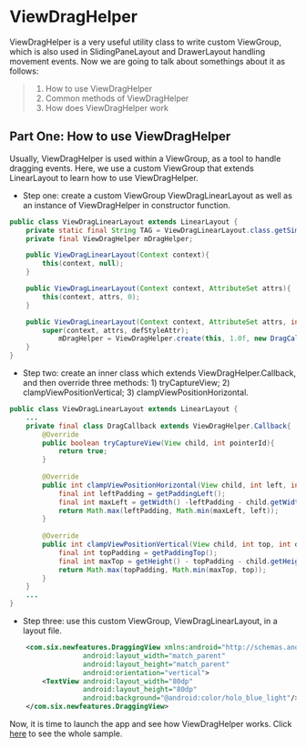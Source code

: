 ViewDragHelper
=========
ViewDragHelper is a very useful utility class to write custom ViewGroup, which is also used in SlidingPaneLayout and DrawerLayout handling movement events.
Now we are going to talk about somethings about it as follows:
> 1. How to use ViewDragHelper
> 2. Common methods of ViewDragHelper
> 3. How does ViewDragHelper work

Part One: How to use ViewDragHelper
-----
Usually, ViewDragHelper is used within a ViewGroup, as a tool to handle dragging events. Here, we use a custom ViewGroup that extends LinearLayout to learn how to use ViewDragHelper.

+ Step one: create a custom ViewGroup ViewDragLinearLayout as well as an instance of ViewDragHelper in constructor function.
```java
public class ViewDragLinearLayout extends LinearLayout {
    private static final String TAG = ViewDragLinearLayout.class.getSimpleName();
    private final ViewDragHelper mDragHelper;

    public ViewDragLinearLayout(Context context){
        this(context, null);
    }

    public ViewDragLinearLayout(Context context, AttributeSet attrs){
        this(context, attrs, 0);
    }

    public ViewDragLinearLayout(Context context, AttributeSet attrs, int defStyleAttr){
        super(context, attrs, defStyleAttr);
            mDragHelper = ViewDragHelper.create(this, 1.0f, new DragCallback());
    }
}
```
+ Step two: create an inner class which extends ViewDragHelper.Callback, and then override three methods: 1) tryCaptureView; 2) clampViewPositionVertical; 3) clampViewPositionHorizontal.
```java
public class ViewDragLinearLayout extends LinearLayout {
    ...
    private final class DragCallback extends ViewDragHelper.Callback{
        @Override
        public boolean tryCaptureView(View child, int pointerId){
            return true;
        }
        
        @Override
        public int clampViewPositionHorizontal(View child, int left, int dx) {
            final int leftPadding = getPaddingLeft();
            final int maxLeft = getWidth() -leftPadding - child.getWidth();
            return Math.max(leftPadding, Math.min(maxLeft, left));
        }
        
        @Override
        public int clampViewPositionVertical(View child, int top, int dy) {
            final int topPadding = getPaddingTop();
            final int maxTop = getHeight() - topPadding - child.getHeight();
            return Math.max(topPadding, Math.min(maxTop, top));
        }
    }
    ...
}
```
+ Step three: use this custom ViewGroup, ViewDragLinearLayout, in a layout file.
```xml
	<com.six.newfeatures.DraggingView xmlns:android="http://schemas.android.com/apk/res/android"
                  android:layout_width="match_parent"
                  android:layout_height="match_parent"
                  android:orientation="vertical">
    	<TextView android:layout_width="80dp"
    	          android:layout_height="80dp"
    	          android:background="@android:color/holo_blue_light"/>
    </com.six.newfeatures.DraggingView>
```

Now, it is time to launch the app and see how ViewDragHelper works. 
Click [here](https://github.com/hellenxu/new_features/blob/master/app/src/main/java/com/six/newfeatures/DraggingView.java) to see the whole sample.

